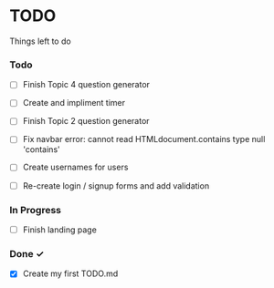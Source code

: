 # TODO

Things left to do

### Todo

- [ ] Finish Topic 4 question generator
- [ ] Create and impliment timer
- [ ] Finish Topic 2 question generator
- [ ] Fix navbar error: cannot read HTMLdocument.contains type null 'contains'
- [ ] Create usernames for users
- [ ] Re-create login / signup forms and add validation


### In Progress

- [ ] Finish landing page

### Done ✓

- [x] Create my first TODO.md  
